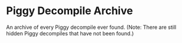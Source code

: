 # Piggy Decompile Archive
An archive of every Piggy decompile ever found. (Note: There are still hidden Piggy decompiles that have not been found.)
